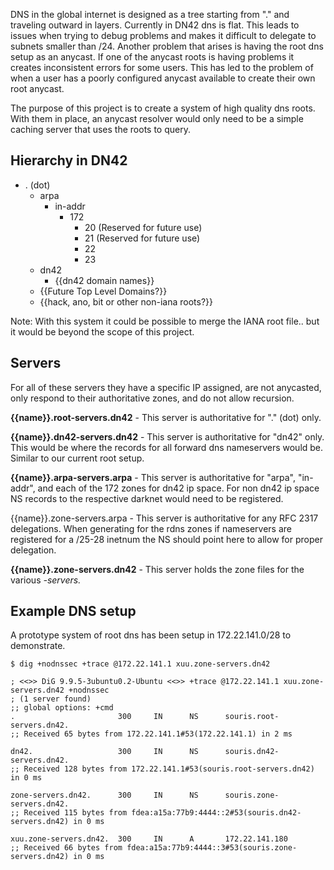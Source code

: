 DNS in the global internet is designed as a tree starting from "." and traveling outward in layers. Currently in DN42 dns is flat. This leads to issues when trying to debug problems and makes it difficult to delegate to subnets smaller than /24. Another problem that arises is having the root dns setup as an anycast. If one of the anycast roots is having problems it creates inconsistent errors for some users. This has led to the problem of when a user has a poorly configured anycast available to create their own root anycast. 

The purpose of this project is to create a system of high quality dns roots. With them in place, an anycast resolver would only need to be a simple caching server that uses the roots to query. 

## Hierarchy in DN42

 - . (dot)
   - arpa
     - in-addr
       - 172
         - 20 (Reserved for future use)
         - 21 (Reserved for future use)
         - 22
         - 23
   - dn42
     - {{dn42 domain names}}
   - {{Future Top Level Domains?}}
   - {{hack, ano, bit or other non-iana roots?}}

Note: With this system it could be possible to merge the IANA root file.. but it would be beyond the scope of this project. 

## Servers

For all of these servers they have a specific IP assigned, are not anycasted, only respond to their authoritative zones, and do not allow recursion. 

**{{name}}.root-servers.dn42** - This server is authoritative for "." (dot) only.

**{{name}}.dn42-servers.dn42** - This server is authoritative for "dn42" only. This would be where the records for all forward dns nameservers would be. Similar to our current root setup.

**{{name}}.arpa-servers.arpa** - This server is authoritative for "arpa", "in-addr", and each of the 172 zones for dn42 ip space. For non dn42 ip space NS records to the respective darknet would need to be registered. 

{{name}}.zone-servers.arpa - This server is authoritative for any RFC 2317 delegations. When generating for the rdns zones if nameservers are registered for a /25-28 inetnum the NS should point here to allow for proper delegation.

**{{name}}.zone-servers.dn42** - This server holds the zone files for the various *-servers.* 

## Example DNS setup

A prototype system of root dns has been setup in 172.22.141.0/28 to demonstrate.

```
$ dig +nodnssec +trace @172.22.141.1 xuu.zone-servers.dn42

; <<>> DiG 9.9.5-3ubuntu0.2-Ubuntu <<>> +trace @172.22.141.1 xuu.zone-servers.dn42 +nodnssec
; (1 server found)
;; global options: +cmd
.                       300     IN      NS      souris.root-servers.dn42.
;; Received 65 bytes from 172.22.141.1#53(172.22.141.1) in 2 ms

dn42.                   300     IN      NS      souris.dn42-servers.dn42.
;; Received 128 bytes from 172.22.141.1#53(souris.root-servers.dn42) in 0 ms

zone-servers.dn42.      300     IN      NS      souris.zone-servers.dn42.
;; Received 115 bytes from fdea:a15a:77b9:4444::2#53(souris.dn42-servers.dn42) in 0 ms

xuu.zone-servers.dn42.  300     IN      A       172.22.141.180
;; Received 66 bytes from fdea:a15a:77b9:4444::3#53(souris.zone-servers.dn42) in 0 ms

```
